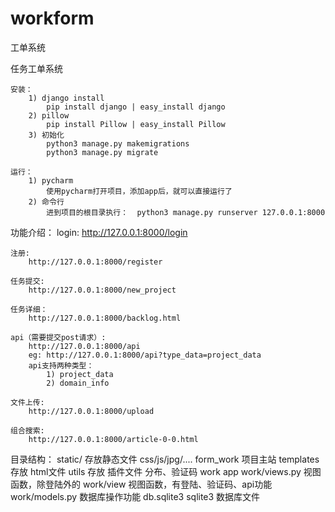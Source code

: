 # workform
工单系统

任务工单系统

    安装：
        1) django install
            pip install django | easy_install django
        2) pillow
            pip install Pillow | easy_install Pillow
        3) 初始化
            python3 manage.py makemigrations
            python3 manage.py migrate

    运行：
        1) pycharm
            使用pycharm打开项目，添加app后，就可以直接运行了
        2) 命令行
            进到项目的根目录执行：  python3 manage.py runserver 127.0.0.1:8000

功能介绍：
    login:
        http://127.0.0.1:8000/login

    注册:
        http://127.0.0.1:8000/register

    任务提交:
        http://127.0.0.1:8000/new_project

    任务详细：
        http://127.0.0.1:8000/backlog.html

    api（需要提交post请求）:
        http://127.0.0.1:8000/api
        eg: http://127.0.0.1:8000/api?type_data=project_data
        api支持两种类型：
            1) project_data
            2) domain_info

    文件上传:
        http://127.0.0.1:8000/upload

    组合搜索:
        http://127.0.0.1:8000/article-0-0.html


目录结构：
    static/            存放静态文件 css/js/jpg/....
    form_work          项目主站
    templates          存放 html文件
    utils              存放 插件文件 分布、验证码
    work               app
    work/views.py      视图函数，除登陆外的
    work/view          视图函数，有登陆、验证码、api功能
    work/models.py     数据库操作功能
    db.sqlite3         sqlite3 数据库文件
